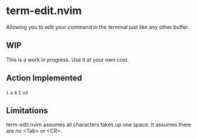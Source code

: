 # term-edit.nvim
Allowing you to edit your command in the terminal just like any other buffer.

## WIP
This is a work in progress. Use it at your own cost.

## Action Implemented
`i` `a` `A` `I` `vd`

## Limitations
term-edit.nvim assumes all characters takes up one space. It assumes there are no \<Tab\> or \<CR\>.
